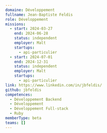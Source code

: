 ```yaml
---
domaine: Développement
fullname: Jean-Baptiste Feldis
role: Développement
missions:
  - start: 2024-03-27
    end: 2024-06-28
    status: independent
    employer: Malt
    startups:
      - api-particulier
  - start: 2024-07-01
    end: 2024-12-31
    status: independent
    employer: Malt
    startups:
      - api-particulier
link: https://www.linkedin.com/in/jbfeldis/
github: jbfeldis
competences:
  - Développement Backend
  - Développement
  - Développement Full-stack
  - Ruby
memberType: beta
teams: []
---
```


